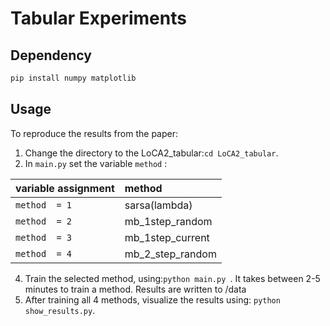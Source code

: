 # Tabular Experiments

## Dependency
```sh
pip install numpy matplotlib 
```

## Usage
To reproduce the results from the paper:
1) Change the directory to the LoCA2_tabular:```cd LoCA2_tabular```.
2) In ```main.py```  set the variable `method` :

|variable assignment | method|
|:-------------|:-------------|
| `method  = 1`    |  sarsa(lambda)|
| `method  = 2`    |  mb_1step_random|
| `method  = 3`    |  mb_1step_current|
| `method  = 4`    |  mb_2_step_random|
4) Train the selected method, using:```python main.py ```. It takes between 2-5 minutes to train a method. Results are written to /data
5) After training all 4 methods, visualize the results using:  ```python show_results.py```.



